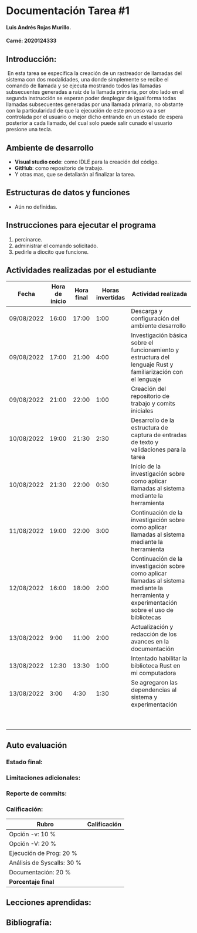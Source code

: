 # Documentación Tarea #1

#### Luis Andrés Rojas Murillo.

#### Carné: 2020124333

## Introducción:

​	En esta tarea se especifica la creación de un rastreador de llamadas del sistema con dos modalidades, una donde simplemente se recibe el comando de llamada y se ejecuta mostrando todos las llamadas subsecuentes generadas a raíz de la llamada primaria, por otro lado en el segunda instrucción se esperan poder desplegar de igual forma todas llamadas subsecuentes generadas por una llamada primaria, no obstante con la particularidad de que la ejecución de este proceso va a ser controlada por el usuario o mejor dicho entrando en un estado de espera posterior a cada llamado, del cual solo puede salir cunado el usuario presione una tecla.

## Ambiente de desarrollo

- **Visual studio code**: como IDLE para la creación del código.
- **GitHub**: como repositorio de trabajo.
- Y otras mas, que se detallarán al finalizar la tarea.

## Estructuras de datos y funciones

- Aún no definidas.

## Instrucciones para ejecutar el programa

1. percinarce.
2. administrar el comando solicitado.
3. pedirle a diocito que funcione.

## Actividades realizadas por el estudiante

| Fecha      | Hora de inicio | Hora final | Horas invertidas | Actividad realizada                                          |
| ---------- | -------------- | ---------- | ---------------- | ------------------------------------------------------------ |
| 09/08/2022 | 16:00          | 17:00      | 1:00             | Descarga y configuración del ambiente desarrollo             |
| 09/08/2022 | 17:00          | 21:00      | 4:00             | Investigación básica sobre el funcionamiento y estructura del lenguaje Rust y familiarización con el lenguaje |
| 09/08/2022 | 21:00          | 22:00      | 1:00             | Creación del repositorio de trabajo y comits iniciales       |
| 10/08/2022 | 19:00          | 21:30      | 2:30             | Desarrollo de la estructura de captura de entradas de texto y validaciones para la tarea |
| 10/08/2022 | 21:30          | 22:00      | 0:30             | Inicio de la investigación sobre como aplicar llamadas al sistema mediante la herramienta |
| 11/08/2022 | 19:00          | 22:00      | 3:00             | Continuación de la investigación sobre como aplicar llamadas al sistema mediante la herramienta |
| 12/08/2022 | 16:00          | 18:00      | 2:00             | Continuación de la investigación sobre como aplicar llamadas al sistema mediante la herramienta y experimentación sobre el uso de bibliotecas |
| 13/08/2022 | 9:00           | 11:00      | 2:00             | Actualización y redacción de los avances en la documentación |
| 13/08/2022 | 12:30          | 13:30      | 1:00             | Intentado habilitar la biblioteca Rust en mi computadora     |
| 13/08/2022 | 3:00           | 4:30       | 1:30             | Se agregaron las dependencias al sistema y experimentación   |
|            |                |            |                  |                                                              |
|            |                |            |                  |                                                              |
|            |                |            |                  |                                                              |
|            |                |            |                  |                                                              |
|            |                |            |                  |                                                              |
|            |                |            |                  |                                                              |
|            |                |            |                  |                                                              |
|            |                |            |                  |                                                              |
|            |                |            |                  |                                                              |

## Auto evaluación

### Estado final: 

### Limitaciones adicionales: 

### Reporte de commits: 

### Calificación:

| Rubro                      | Calificación |
| -------------------------- | ------------ |
| Opción -v: 10 %            |              |
| Opción -V: 20 %            |              |
| Ejecución de Prog: 20 %    |              |
| Análisis de Syscalls: 30 % |              |
| Documentación: 20 %        |              |
| **Porcentaje final**       |              |

## Lecciones aprendidas: 



## Bibliografía:

